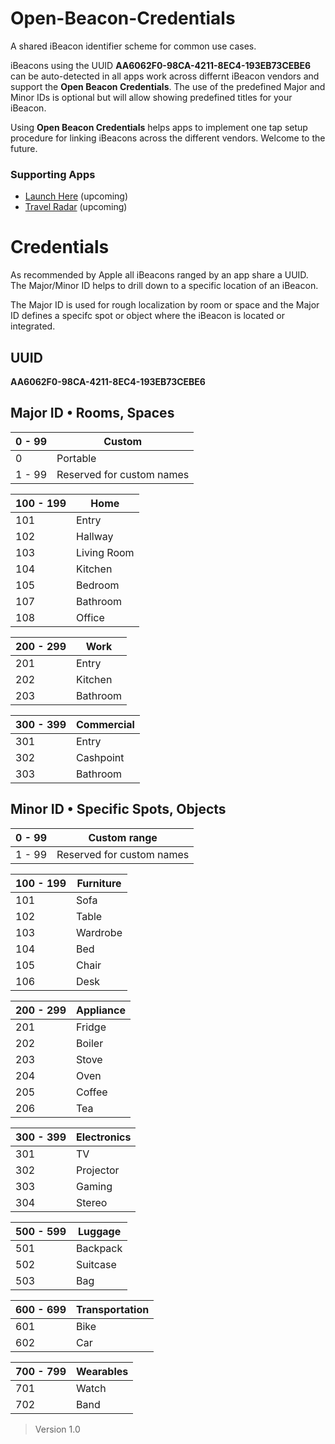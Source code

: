 Open-Beacon-Credentials
========================

A shared iBeacon identifier scheme for common use cases.

iBeacons using the UUID **AA6062F0-98CA-4211-8EC4-193EB73CEBE6** can be auto-detected in all apps work across differnt iBeacon vendors and support the **Open Beacon Credentials**. The use of the predefined Major and Minor IDs is optional but will allow showing predefined titles for your iBeacon. 

Using **Open Beacon Credentials** helps apps to implement one tap setup procedure for linking iBeacons across the different vendors. Welcome to the future.

### Supporting Apps

* [Launch Here](http://launchhere.awwapps.com) (upcoming)
* [Travel Radar](http://travelradar.awwapps.com) (upcoming)

# Credentials

As recommended by Apple all iBeacons ranged by an app share a UUID. The Major/Minor ID helps to drill down to a specific location of an iBeacon. 

The Major ID is used for rough localization by room or space and the Major ID defines a specifc spot or object where the iBeacon is located or integrated.

## UUID

**AA6062F0-98CA-4211-8EC4-193EB73CEBE6**

## Major ID • Rooms, Spaces

| 0 - 99 | Custom
| ------ | -------------------- 
| 0 | Portable 
| 1 - 99 | Reserved for custom names


| 100 - 199 | Home
| --------- | ---- 
| 101       | Entry
| 102       | Hallway
| 103       | Living Room
| 104       | Kitchen
| 105       | Bedroom
| 107       | Bathroom
| 108       | Office


| 200 - 299 | Work 
| --------- | ---- 
| 201       | Entry 
| 202       | Kitchen 
| 203       | Bathroom 


| 300 - 399 | Commercial 
| --------- | ---------- 
| 301 | Entry 
| 302 | Cashpoint 
| 303 | Bathroom 


## Minor ID • Specific Spots, Objects

| 0 - 99 | Custom range 
| ------ | -------------------- 
| 1 - 99 | Reserved for custom names


| 100 - 199 | Furniture 
| --------- | ---------- 
| 101 | Sofa 
| 102 | Table 
| 103 | Wardrobe 
| 104 | Bed 
| 105 | Chair
| 106 | Desk 


| 200 - 299 | Appliance 
| --------- | ---------- 
| 201 | Fridge
| 202 | Boiler
| 203 | Stove
| 204 | Oven
| 205 | Coffee
| 206 | Tea


| 300 - 399 | Electronics
| --------- | ---------- 
| 301 | TV
| 302 | Projector 
| 303 | Gaming 
| 304 | Stereo 


| 500 - 599 | Luggage 
| --------- | ----------
| 501 | Backpack
| 502 | Suitcase
| 503 | Bag 

 
| 600 - 699 | Transportation
| --------- | ---------- 
| 601 | Bike
| 602 | Car 


| 700 - 799 | Wearables
| --------- | ---------- 
| 701 | Watch |
| 702 | Band |

>    Version 1.0
